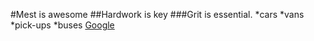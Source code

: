 #Mest is awesome
##Hardwork is key
###Grit is essential.
*cars
*vans
*pick-ups
*buses
[Google](https://www.google.com)
